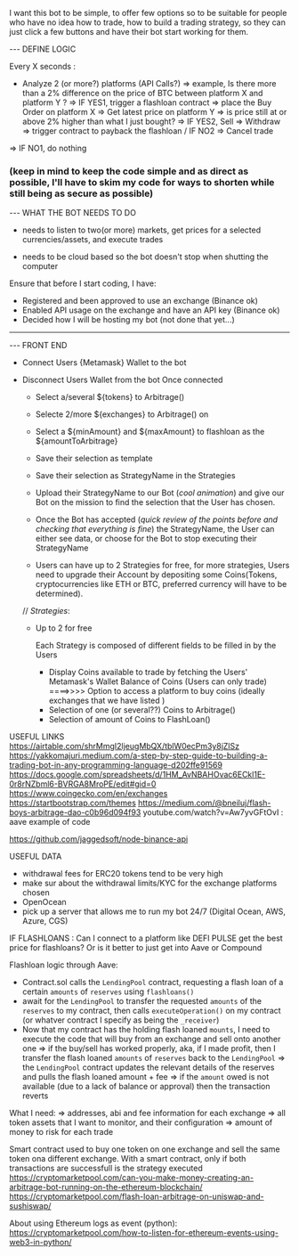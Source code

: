 I want this bot to be simple, to offer few options so to be suitable for people who have no idea
how to trade, how to build a trading strategy, so they can just click a few buttons and have
their bot start working for them.

--- DEFINE LOGIC

Every X seconds :

- Analyze 2 (or more?) platforms (API Calls?) => example, Is there more than a 2% difference on the price of BTC between platform X and platform Y ? => IF YES1, trigger a flashloan contract => place the Buy Order on platform X => Get latest price on platform Y => is price still at or above 2% higher than what I just bought? => IF YES2, Sell => Withdraw => trigger contract to payback the flashloan / IF NO2 => Cancel trade

=> IF NO1, do nothing

### (keep in mind to keep the code simple and as direct as possible, I'll have to skim my code for ways to shorten while still being as secure as possible)

--- WHAT THE BOT NEEDS TO DO

- needs to listen to two(or more) markets, get prices for a selected currencies/assets, and execute trades

- needs to be cloud based so the bot doesn't stop when shutting the computer

Ensure that before I start coding, I have:

- Registered and been approved to use an exchange (Binance ok)
- Enabled API usage on the exchange and have an API key (Binance ok)
- Decided how I will be hosting my bot (not done that yet...)

---

--- FRONT END

- Connect Users {Metamask} Wallet to the bot
- Disconnect Users Wallet from the bot
  Once connected

  - Select a/several \${tokens} to Arbitrage()
  - Selecte 2/more \${exchanges} to Arbitrage() on
  - Select a ${minAmount} and ${maxAmount} to flashloan as the \${amountToArbitrage}
  - Save their selection as template
  - Save their selection as StrategyName in the Strategies
  - Upload their StrategyName to our Bot (_cool animation_) and give our Bot on the mission to find the selection that the User has chosen.

  - Once the Bot has accepted (_quick review of the points before and checking that everything is fine_) the StrategyName, the User can either see data, or choose for the Bot to stop executing their StrategyName

  - Users can have up to 2 Strategies for free, for more strategies, Users need to upgrade their Account by depositing some Coins(Tokens, cryptocurrencies like ETH or BTC, preferred currency will have to be determined).

  // _Strategies_:

  - Up to 2 for free

    Each Strategy is composed of different fields to be filled in by the Users

    - Display Coins available to trade by fetching the Users' Metamask's Wallet Balance of Coins
      (Users can only trade)
      ====>>>> Option to access a platform to buy coins (ideally exchanges that we have listed )
    - Selection of one (or several??) Coins to Arbitrage()
    - Selection of amount of Coins to FlashLoan()

USEFUL LINKS
https://airtable.com/shrMmgI2ljeugMbQX/tblW0ecPm3y8jZlSz
https://yakkomajuri.medium.com/a-step-by-step-guide-to-building-a-trading-bot-in-any-programming-language-d202ffe91569
https://docs.google.com/spreadsheets/d/1HM_AvNBAHOvac6ECkl1E-0r8rNZbml6-BVRGA8MroPE/edit#gid=0
https://www.coingecko.com/en/exchanges
https://startbootstrap.com/themes
https://medium.com/@bneiluj/flash-boys-arbitrage-dao-c0b96d094f93
youtube.com/watch?v=Aw7yvGFtOvI : aave example of code

https://github.com/jaggedsoft/node-binance-api

USEFUL DATA

- withdrawal fees for ERC20 tokens tend to be very high
- make sur about the withdrawal limits/KYC for the exchange platforms chosen
- OpenOcean
- pick up a server that allows me to run my bot 24/7 (Digital Ocean, AWS, Azure, CGS)

IF FLASHLOANS : Can I connect to a platform like DEFI PULSE get the best price for flashloans?
Or is it better to just get into Aave or Compound

Flashloan logic through Aave:

- Contract.sol calls the `LendingPool` contract, requesting a flash loan of a certain `amounts` of `reserves` using `flashloans()`
- await for the `LendingPool` to transfer the requested `amounts` of the `reserves` to my contract, then calls `executeOperation()` on my contract (or whatver contract I specify as being the `_receiver`)
- Now that my contract has the holding flash loaned `mounts`, I need to execute the code that will buy from an exchange and sell onto another one
  => if the buy/sell has worked properly, aka, if I made profit, then I transfer the flash loaned `amounts` of `reserves` back to the `LendingPool`
  => the `LendingPool` contract updates the relevant details of the reserves and pulls the flash loaned amount + fee
  => if the `amount` owed is not available (due to a lack of balance or approval) then the transaction reverts

What I need:
=> addresses, abi and fee information for each exchange
=> all token assets that I want to monitor, and their configuration
=> amount of money to risk for each trade

Smart contract used to buy one token on one exchange and sell the same token ona different exchange.
With a smart contract, only if both transactions are successfull is the strategy executed
https://cryptomarketpool.com/can-you-make-money-creating-an-arbitrage-bot-running-on-the-ethereum-blockchain/
https://cryptomarketpool.com/flash-loan-arbitrage-on-uniswap-and-sushiswap/

About using Ethereum logs as event (python):
https://cryptomarketpool.com/how-to-listen-for-ethereum-events-using-web3-in-python/
